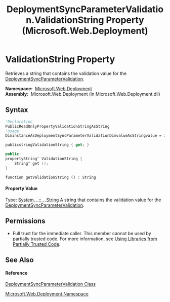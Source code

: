 ﻿---
title: DeploymentSyncParameterValidation.ValidationString Property  (Microsoft.Web.Deployment)
TOCTitle: ValidationString Property
ms:assetid: P:Microsoft.Web.Deployment.DeploymentSyncParameterValidation.ValidationString
ms:mtpsurl: https://msdn.microsoft.com/en-us/library/microsoft.web.deployment.deploymentsyncparametervalidation.validationstring(v=VS.90)
ms:contentKeyID: 22753912
ms.date: 05/02/2012
mtps_version: v=VS.90
f1_keywords:
- Microsoft.Web.Deployment.DeploymentSyncParameterValidation.ValidationString
- Microsoft.Web.Deployment.DeploymentSyncParameterValidation.get_ValidationString
dev_langs:
- CSharp
- JScript
- VB
- c++
api_location:
- Microsoft.Web.Deployment.dll
api_name:
- Microsoft.Web.Deployment.DeploymentSyncParameterValidation.get_ValidationString
- Microsoft.Web.Deployment.DeploymentSyncParameterValidation.ValidationString
api_type:
- Managed
topic_type:
- apiref
- kbSyntax
product_family_name: VS
ROBOTS: INDEX,FOLLOW
---

# ValidationString Property

Retrieves a string that contains the validation value for the [DeploymentSyncParameterValidation](deploymentsyncparametervalidation-class-microsoft-web-deployment.md).

**Namespace:**  [Microsoft.Web.Deployment](microsoft-web-deployment-namespace.md)  
**Assembly:**  Microsoft.Web.Deployment (in Microsoft.Web.Deployment.dll)

## Syntax

``` vb
'Declaration
PublicReadOnlyPropertyValidationStringAsString
'Usage
DiminstanceAsDeploymentSyncParameterValidationDimvalueAsStringvalue = instance.ValidationString
```

``` csharp
publicstringValidationString { get; }
```

``` c++
public:
propertyString^ ValidationString {
    String^ get ();
}
```

``` jscript
function getValidationString () : String
```

#### Property Value

Type: [System. . :: . .String](https://msdn.microsoft.com/en-us/library/s1wwdcbf\(v=vs.90\))  
A string that contains the validation value for the [DeploymentSyncParameterValidation](deploymentsyncparametervalidation-class-microsoft-web-deployment.md).  

## Permissions

  - Full trust for the immediate caller. This member cannot be used by partially trusted code. For more information, see [Using Libraries from Partially Trusted Code](https://msdn.microsoft.com/en-us/library/8skskf63\(v=vs.90\)).

## See Also

#### Reference

[DeploymentSyncParameterValidation Class](deploymentsyncparametervalidation-class-microsoft-web-deployment.md)

[Microsoft.Web.Deployment Namespace](microsoft-web-deployment-namespace.md)


